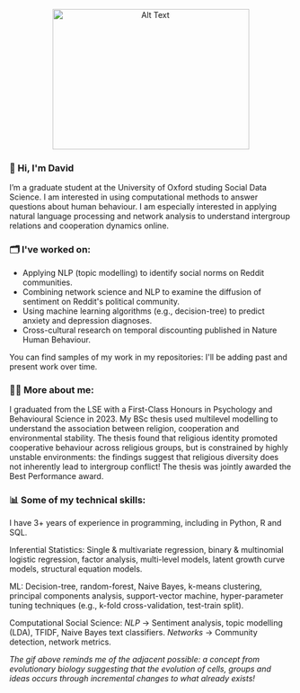 <p align="center">
<img src="https://media.giphy.com/media/3o6UBaZmguJAVx2qOs/giphy.gif" alt="Alt Text" height="250" width="350">

### 👋 Hi, I'm David

I’m a graduate student at the University of Oxford studing Social Data Science. I am interested in using computational methods to answer questions about human behaviour. I am especially interested in applying natural language processing and network analysis to understand intergroup relations and cooperation dynamics online.


### 🗂 I've worked on:
- Applying NLP (topic modelling) to identify social norms on Reddit communities.
- Combining network science and NLP to examine the diffusion of sentiment on Reddit's political community.
- Using machine learning algorithms (e.g., decision-tree) to predict anxiety and depression diagnoses.
- Cross-cultural research on temporal discounting published in Nature Human Behaviour.

You can find samples of my work in my repositories: I'll be adding past and present work over time.


### 👨‍🎓 More about me:
I graduated from the LSE with a First-Class Honours in Psychology and Behavioural Science in 2023. My BSc thesis used multilevel modelling to understand the association between religion, cooperation and environmental stability. The thesis found that religious identity promoted cooperative behaviour across religious groups, but is constrained by highly unstable environments: the findings suggest that religious diversity does not inherently lead to intergroup conflict! The thesis was jointly awarded the Best Performance award.


### 📊 Some of my technical skills:
I have 3+ years of experience in programming, including in Python, R and SQL.

Inferential Statistics: Single & multivariate regression, binary & multinomial logistic regression, factor analysis, multi-level models, latent growth curve models, structural equation models.

ML: Decision-tree, random-forest, Naive Bayes, k-means clustering, principal components analysis, support-vector machine, hyper-parameter tuning techniques (e.g., k-fold cross-validation, test-train split).

Computational Social Science: _NLP_ -> Sentiment analysis, topic modelling (LDA), TFIDF, Naive Bayes text classifiers. _Networks_ -> Community detection, network metrics.

_The gif above reminds me of the adjacent possible: a concept from evolutionary biology suggesting that the evolution of cells, groups and ideas occurs through incremental changes to what already exists!_
  
<!---
DavidFeng-GitHub/DavidFeng-GitHub is a ✨ special ✨ repository because its `README.md` (this file) appears on your GitHub profile.
You can click the Preview link to take a look at your changes.
--->
